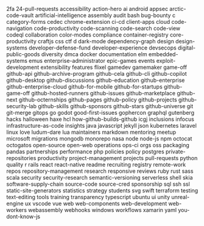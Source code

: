 2fa
24-pull-requests
accessibility
action-hero
ai
android
appsec
arctic-code-vault
artificial-intelligence
assembly
audit
bash
bug-bounty
c
category-forms
cedec
chrome-extension
ci-cd
client-apps
cloud
code-navigation
code-productivity
code-scanning
code-search
code-view
codeql
collaboration
color-modes
compliance
container-registry
core-productivity
craftjs
css
ctf
d
dark-mode
dependency-graph
design
design-systems
developer-defense-fund
developer-experience
devsecops
digital-public-goods
diversity
dmca
docker
documentation
elm
embedded-systems
emus
enterprise-administrator
epic-games
events
exploit-development
extensibility
features
flixel
gamedev
gamemaker
game-off
github-api
github-archive-program
github-cela
github-cli
github-copilot
github-desktop
github-discussions
github-education
github-enterprise
github-enterprise-cloud
github-for-mobile
github-for-startups
github-game-off
github-hosted-runners
github-issues
github-marketplace
github-next
github-octernships
github-pages
github-policy
github-projects
github-security-lab
github-skills
github-sponsors
github-stars
github-universe
git
git-merge
gitops
go
godot
good-first-issues
gophercon
graphql
gutenberg
hacks
halloween
haxe
hcl
how-github-builds-github
icgj
inclusions
infocus
infrastructure-as-code
insights
java
javascript
jekyll
json
kubernetes
laravel
linux
love
ludum-dare
lua
maintainers
markdown
mentoring
meetup
microsoft
migrations
mongodb
monorepo
nasa
node
node-js
npm
octocat
octogatos
open-source
open-web
operations
ops-ci
orgs
oss
packaging
pandas
partnerships
performance
php
policies
policy
postgres
private-repositories
productivity
project-management
projects
pull-requests
python
quality
r
rails
react
react-native
readme
recruiting
registry
remote-work
repos
repository-management
research
responsive
reviews
ruby
rust
sass
scala
security
security-research
semantic-versioning
serverless
shell
skia
software-supply-chain
source-code
source-cred
sponsorship
sql
ssh
ssl
static-site-generators
statistics
strategy
students
svg
swift
terraform
testing
text-editing
tools
training
transparency
typescript
ubuntu
ui
unity
unreal-engine
ux
vscode
vue
web
web-components
web-development
web-workers
webassembly
webhooks
windows
workflows
xamarin
yaml
you-dont-know-js